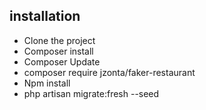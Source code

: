 ## installation
- Clone the project
- Composer install
- Composer Update
- composer require jzonta/faker-restaurant
- Npm install
- php artisan migrate:fresh --seed